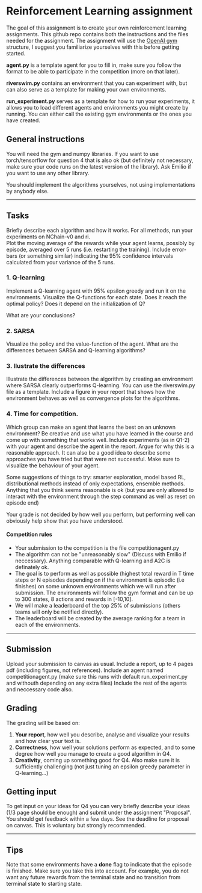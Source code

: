 # Reinforcement Learning assignment

The goal of this assignment is to create your own reinforcement learning assignments.
This github repo contains both the instructions and the files needed for the assignment.
The assignment will use the [OpenAI gym](https://gym.openai.com/) structure, 
I suggest you familiarize yourselves with this before getting started.

**agent.py** is a template agent for you to fill in, 
make sure you follow the format to be able to participate in the competition (more on that later).

**riverswim.py** contains an environment that you can experiment with, but can also serve as a template for making your own
environments.

**run_experiment.py** serves as a template for how to run your experiments, it allows you to load different agents and 
environments you might create by running. You can either call the existing gym environments or the ones you have created.

## General instructions
You will need the gym and numpy libraries. If you want to use torch/tensorflow for question 4 that is also ok 
(but definitely not necessary, make sure your code runs on the latest version of the library). 
Ask Emilio if you want to use any other library.

You should implement the algorithms yourselves, not using implementations by anybody else. 
****
## Tasks
Briefly describe each algorithm and how it works. 
For all methods, run your experiments on NChain-v0 and ri.  
Plot the moving average of the rewards while your agent learns, possibly by episode, averaged over 5 runs (i.e. restarting the training). 
Include error-bars (or something similar) indicating the 95% confidence intervals calculated from your variance of the 5 runs.

### 1. Q-learning
Implement a Q-learning agent with 95% epsilon greedy and run it on the 
environments. Visualize the Q-functions for each state. Does it reach the optimal policy? Does it depend on the initialization of Q?
   
What are your conclusions?

### 2. SARSA
Visualize the policy and the value-function of the agent.
What are the differences between SARSA and Q-learning algorithms?

### 3. Ilustrate the differences
Illustrate the differences between the algorithm by creating an environment where SARSA clearly outperforms Q-learning. You can use the riverswim.py file as a template. Include a figure in your report that shows how the environment behaves as well as convergence plots for the algorithms.

### 4. Time for competition. 
   Which group can make an agent that learns the best on an unknown environment?
   Be creative and use what you have learned in the course and come up with something that works well.
   Include experiments (as in Q1-2) with your agent and describe the agent in the report. Argue for why this is a reasonable approach. 
   It can also be a good idea to describe some approaches you have tried but that were not successful.
   Make sure to visualize the behaviour of your agent.

Some suggestions of things to try: smarter exploration, model based RL, distributional methods instead of only expectations, ensemble methods.
Anything that you think seems reasonable is ok (but you are only allowed to interact with the environment through the step command as well as reset on episode end)

Your grade is not decided by how well you perform, but performing well can obviously help show that you have understood.

#### Competition rules
* Your submission to the competition is the file competitionagent.py
* The algorithm can not be "unreasonably slow" (Discuss with Emilio if neccessary). Anything comparable with Q-learning and A2C is definately ok.
* The goal is to perform as well as possible (highest total reward in T time steps or N episodes depending on if the environment is episodic (i.e finishes) on some unknown environments which 
   we will run after submission. The environments will follow the gym format and can be up to 300 states, 8 actions and rewards in [-10,10].
* We will make a leaderboard of the top 25% of submissions 
   (others teams will only be notified directly). 
* The leaderboard will be created by the average ranking for a team in each of the environments.
****

##  Submission
Upload your submission to canvas as usual. 
Include a report, up to 4 pages pdf (including figures, not references). 
Include an agent named competitionagent.py (make sure this runs with default run_experiment.py and withouth depending on any extra files)
Include the rest of the agents and neccessary code also.

## Grading
The grading will be based on:
1. **Your report**, how well you describe, analyse and visualize your results and how clear your text is.
2. **Correctness**, how well your solutions perform as expected, and to some degree how well you manage to create a good algorithm in Q4.
3. **Creativity**, coming up something good for Q4. Also make sure it is sufficiently challenging 
   (not just tuning an epsilon greedy parameter in Q-learning...) 

## Getting input
To get input on your ideas for Q4 you can very briefly describe your ideas (1/3 page should be enough) and submit under the assignment "Proposal". 
You should get feedback within a few days.
See the deadline for proposal on canvas. This is voluntary but strongly recommended.
****
## Tips
Note that some environments have a **done** flag to indicate that the episode is finished. 
Make sure you take this into account. 
For example, you do not want any future rewards from the terminal state and no transition from terminal state to starting state. 
